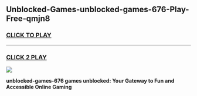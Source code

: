
## Unblocked-Games-unblocked-games-676-Play-Free-qmjn8
<h3>
<a href="https://premium76.site?title=unblocked-games-676&ref=10A">CLICK TO PLAY</a></h3>
<hr>

<h3>
<a href="https://premium76.site?title=unblocked-games-676&ref=10A">CLICK 2 PLAY</a>
  
</h3>

<a href="https://premium76.site?title=unblocked-games-676&ref=10A"><img src="https://clearcache.store/games.png"></a>


**unblocked-games-676 games unblocked: Your Gateway to Fun and Accessible Online Gaming**
